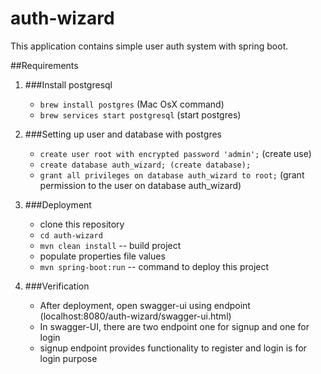 # auth-wizard

This application contains simple user auth system with spring boot. 

##Requirements
1. ###Install postgresql 
    * `brew install postgres` (Mac OsX command)
    * `brew services start postgresql` (start postgres)
2. ###Setting up user and database with postgres
    * `create user root with encrypted password 'admin';` (create use)
    * `create database auth_wizard; (create database);`
    * `grant all privileges on database auth_wizard to root;` (grant permission to the user on database auth_wizard)
        
3. ###Deployment
    * clone this repository
    * `cd auth-wizard`
    * `mvn clean install` -- build project
    * populate properties file values
    * `mvn spring-boot:run` -- command to deploy this project
4. ###Verification
    * After deployment, open swagger-ui using endpoint (localhost:8080/auth-wizard/swagger-ui.html)
    * In swagger-UI, there are two endpoint one for signup and one for login
    * signup endpoint provides functionality to register and login is for login purpose
              